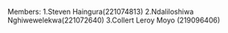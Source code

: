 Members: 
1.Steven Haingura(221074813) 
2.Ndaliloshiwa Nghiwewelekwa(221072640)
3.Collert Leroy Moyo (219096406)
